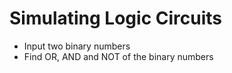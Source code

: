 Simulating Logic Circuits
=========

- Input two binary numbers
- Find OR, AND and NOT of the binary numbers
